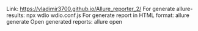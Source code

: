 Link:  https://vladimir3700.github.io/Allure_reporter_2/
For generate allure-results: npx wdio wdio.conf.js
For generate report in HTML format: allure generate
Open generated reports: allure open
